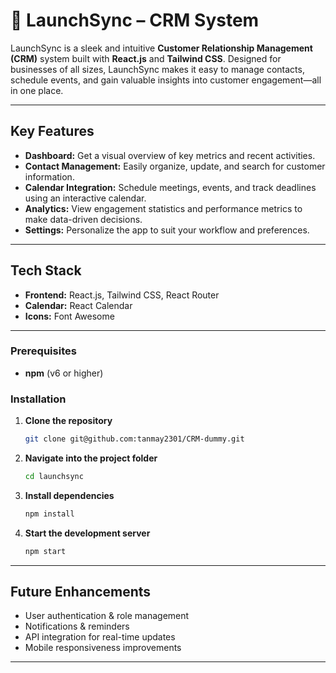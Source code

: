 # 🚀 LaunchSync – CRM System

LaunchSync is a sleek and intuitive **Customer Relationship Management (CRM)** system built with **React.js** and **Tailwind CSS**. Designed for businesses of all sizes, LaunchSync makes it easy to manage contacts, schedule events, and gain valuable insights into customer engagement—all in one place.

---

## Key Features

- **Dashboard:** Get a visual overview of key metrics and recent activities.
- **Contact Management:** Easily organize, update, and search for customer information.
- **Calendar Integration:** Schedule meetings, events, and track deadlines using an interactive calendar.
- **Analytics:** View engagement statistics and performance metrics to make data-driven decisions.
- **Settings:** Personalize the app to suit your workflow and preferences.

---

## Tech Stack

- **Frontend:** React.js, Tailwind CSS, React Router
- **Calendar:** React Calendar
- **Icons:** Font Awesome

---

### Prerequisites

- **npm** (v6 or higher)

### Installation

1. **Clone the repository**
   ```bash
   git clone git@github.com:tanmay2301/CRM-dummy.git
   ```
2. **Navigate into the project folder**
   ```bash
   cd launchsync
   ```
3. **Install dependencies**
   ```bash
   npm install
   ```
4. **Start the development server**
   ```bash
   npm start
   ```

---

## Future Enhancements
- User authentication & role management
- Notifications & reminders
- API integration for real-time updates
- Mobile responsiveness improvements

---
